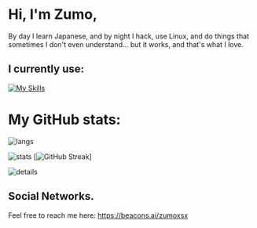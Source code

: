 # Hi, I'm Zumo,
By day I learn Japanese, and by night I hack, use Linux, and do things that sometimes I don't even understand... but it works, and that's what I love.

## I currently use:
[![My Skills](https://skillicons.dev/icons?i=arch,py,linux,bash,neovim,&theme=dark)](https://skillicons.dev)

# My GitHub stats:
![langs](https://github-readme-stats.vercel.app/api/top-langs/?username=Zumoxsx&card_width=350&layout=compact&hide_border=true&theme=tokyonight&")

![stats](https://github-profile-summary-cards.vercel.app/api/cards/stats?username=Zumoxsx&card_width=350&theme=tokyonight)
[![GitHub Streak](https://github-readme-streak-stats.herokuapp.com?user=Zumoxsx&theme=tokyonight&hide_border=true&card_width=350)]

![details](https://github-profile-summary-cards.vercel.app/api/cards/profile-details?username=Zumoxsx&theme=tokyonight) 


##  Social Networks.
Feel free to reach me here:
https://beacons.ai/zumoxsx
